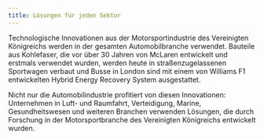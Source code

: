 ```yaml
---
title: Lösungen für jeden Sektor
---
```


Technologische Innovationen aus der Motorsportindustrie des Vereinigten Königreichs werden in der gesamten Automobilbranche verwendet. Bauteile aus Kohlefaser, die vor über 30 Jahren von McLaren entwickelt und erstmals verwendet wurden, werden heute in straßenzugelassenen Sportwagen verbaut und Busse in London sind mit einem von Williams F1 entwickelten Hybrid Energy Recovery System ausgestattet.

Nicht nur die Automobilindustrie profitiert von diesen Innovationen: Unternehmen in Luft- und Raumfahrt, Verteidigung, Marine, Gesundheitswesen und weiteren Branchen verwenden Lösungen, die durch Forschung in der Motorsportbranche des Vereinigten Königreichs entwickelt wurden.